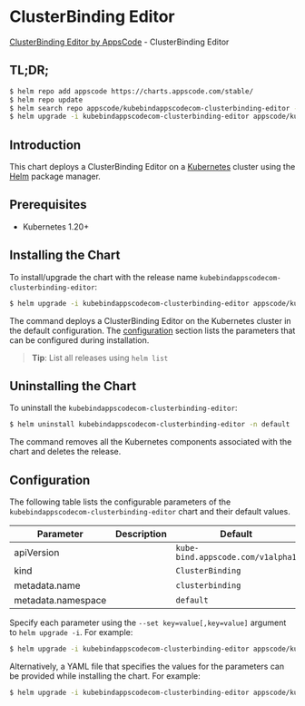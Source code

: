 # ClusterBinding Editor

[ClusterBinding Editor by AppsCode](https://appscode.com) - ClusterBinding Editor

## TL;DR;

```bash
$ helm repo add appscode https://charts.appscode.com/stable/
$ helm repo update
$ helm search repo appscode/kubebindappscodecom-clusterbinding-editor --version=v0.21.0
$ helm upgrade -i kubebindappscodecom-clusterbinding-editor appscode/kubebindappscodecom-clusterbinding-editor -n default --create-namespace --version=v0.21.0
```

## Introduction

This chart deploys a ClusterBinding Editor on a [Kubernetes](http://kubernetes.io) cluster using the [Helm](https://helm.sh) package manager.

## Prerequisites

- Kubernetes 1.20+

## Installing the Chart

To install/upgrade the chart with the release name `kubebindappscodecom-clusterbinding-editor`:

```bash
$ helm upgrade -i kubebindappscodecom-clusterbinding-editor appscode/kubebindappscodecom-clusterbinding-editor -n default --create-namespace --version=v0.21.0
```

The command deploys a ClusterBinding Editor on the Kubernetes cluster in the default configuration. The [configuration](#configuration) section lists the parameters that can be configured during installation.

> **Tip**: List all releases using `helm list`

## Uninstalling the Chart

To uninstall the `kubebindappscodecom-clusterbinding-editor`:

```bash
$ helm uninstall kubebindappscodecom-clusterbinding-editor -n default
```

The command removes all the Kubernetes components associated with the chart and deletes the release.

## Configuration

The following table lists the configurable parameters of the `kubebindappscodecom-clusterbinding-editor` chart and their default values.

|     Parameter      | Description |                   Default                    |
|--------------------|-------------|----------------------------------------------|
| apiVersion         |             | <code>kube-bind.appscode.com/v1alpha1</code> |
| kind               |             | <code>ClusterBinding</code>                  |
| metadata.name      |             | <code>clusterbinding</code>                  |
| metadata.namespace |             | <code>default</code>                         |


Specify each parameter using the `--set key=value[,key=value]` argument to `helm upgrade -i`. For example:

```bash
$ helm upgrade -i kubebindappscodecom-clusterbinding-editor appscode/kubebindappscodecom-clusterbinding-editor -n default --create-namespace --version=v0.21.0 --set apiVersion=kube-bind.appscode.com/v1alpha1
```

Alternatively, a YAML file that specifies the values for the parameters can be provided while
installing the chart. For example:

```bash
$ helm upgrade -i kubebindappscodecom-clusterbinding-editor appscode/kubebindappscodecom-clusterbinding-editor -n default --create-namespace --version=v0.21.0 --values values.yaml
```
